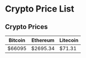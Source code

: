 # Crypto Price List

## Crypto Prices

| Bitcoin | Ethereum | Litecoin |
| ------- | -------- | -------- |
| $66095 | $2695.34  | $71.31    |
